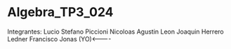 # Algebra_TP3_024
Integrantes: 
Lucio Stefano Piccioni
Nicoloas Agustin Leon
Joaquin Herrero Ledner
Francisco Jonas (YO)<----
